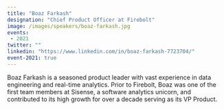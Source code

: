 ```yaml
---
title: "Boaz Farkash"
designation: "Chief Product Officer at Firebolt"
image: /images/speakers/boaz-farkash.jpg
events:
 - 2021
twitter: ""
linkedin: "https://www.linkedin.com/in/boaz-farkash-7723704/"
event-2021: true
---
```


Boaz Farkash is a seasoned product leader with vast experience in data engineering and real-time analytics. Prior to Firebolt, Boaz was one of the first team members at Sisense, a software analytics unicorn, and contributed to its high growth for over a decade serving as its VP Product. 